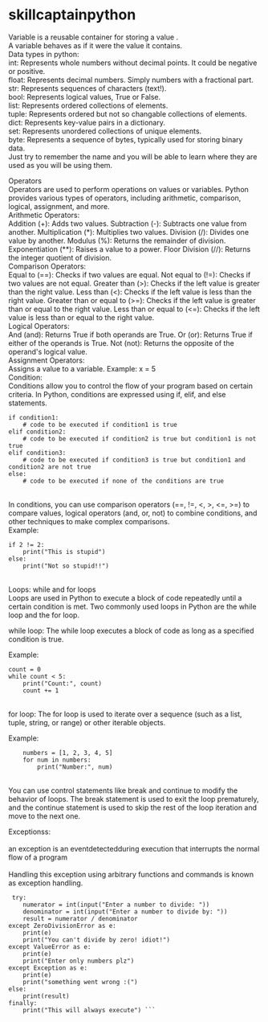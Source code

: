 # skillcaptainpython
Variable is a reusable container for storing a value .<br />
A variable behaves as if it were the value it contains.<br />
Data types in python:<br />
int: Represents whole numbers without decimal points. It could be negative or positive.<br />
float: Represents decimal numbers. Simply numbers with a fractional part.<br />
str: Represents sequences of characters (text!).<br />
bool: Represents logical values, True or False.<br />
list: Represents ordered collections of elements.<br />
tuple: Represents ordered but not so changable collections of elements.<br />
dict: Represents key-value pairs in a dictionary.<br />
set: Represents unordered collections of unique elements.<br />
byte: Represents a sequence of bytes, typically used for storing binary data.
<br />
Just try to remember the name and you will be able to learn where they are used as you will be using them. <br />

Operators <br />
Operators are used to perform operations on values or variables. Python provides various types of operators, including arithmetic, comparison, logical, assignment, and more.
<br />
Arithmetic Operators:<br />
Addition (+): Adds two values.
Subtraction (-): Subtracts one value from another.
Multiplication (*): Multiplies two values.
Division (/): Divides one value by another.
Modulus (%): Returns the remainder of division.
Exponentiation (**): Raises a value to a power.
Floor Division (//): Returns the integer quotient of division.
<br />
Comparison Operators:<br />
Equal to (==): Checks if two values are equal.
Not equal to (!=): Checks if two values are not equal.
Greater than (>): Checks if the left value is greater than the right value.
Less than (<): Checks if the left value is less than the right value.
Greater than or equal to (>=): Checks if the left value is greater than or equal to the right value.
Less than or equal to (<=): Checks if the left value is less than or equal to the right value.
<br />
Logical Operators:<br />
And (and): Returns True if both operands are True.
Or (or): Returns True if either of the operands is True.
Not (not): Returns the opposite of the operand's logical value.
<br />
Assignment Operators:<br />
Assigns a value to a variable. Example: x = 5
<br />
Condition:<br />
Conditions allow you to control the flow of your program based on certain criteria. In Python, conditions are expressed using if, elif, and else statements.
<br />

    if condition1:
        # code to be executed if condition1 is true
    elif condition2:
        # code to be executed if condition2 is true but condition1 is not true
    elif condition3:
        # code to be executed if condition3 is true but condition1 and condition2 are not true
    else:
        # code to be executed if none of the conditions are true
<br />
In conditions, you can use comparison operators (==, !=, <, >, <=, >=) to compare values, logical operators (and, or, not) to combine conditions, and other techniques to make complex comparisons.
<br />
Example:
<br />

    if 2 != 2:
    	print("This is stupid")
    else:
    	print("Not so stupid!!")
  <br />   
  Loops: while and for loops
  <br />   
Loops are used in Python to execute a block of code repeatedly until a certain condition is met. Two commonly used loops in Python are the while loop and the for loop.  <br />   

while loop: The while loop executes a block of code as long as a specified condition is true.  <br />   

Example:  <br />  

    
    count = 0
    while count < 5:
        print("Count:", count)
        count += 1
  <br />       
for loop: The for loop is used to iterate over a sequence (such as a list, tuple, string, or range) or other iterable objects.
  <br />   
  
Example:  <br />  
    
        numbers = [1, 2, 3, 4, 5]
        for num in numbers:
            print("Number:", num)
    
  <br />  
You can use control statements like break and continue to modify the behavior of loops. The break statement is used to exit the loop prematurely, and the continue statement is used to skip the rest of the loop iteration and move to the next one.
  <br />  

 Exceptionss:  <br />  
 an exception is an eventdetectedduring execution that interrupts the normal flow of a program <br />  
 Handling this exception using arbitrary functions and commands is known as exception handling.   <br /> 
 
```
 try:
    numerator = int(input("Enter a number to divide: "))
    denominator = int(input("Enter a number to divide by: "))
    result = numerator / denominator
except ZeroDivisionError as e:
    print(e)
    print("You can't divide by zero! idiot!")
except ValueError as e:
    print(e)
    print("Enter only numbers plz")
except Exception as e:
    print(e)
    print("something went wrong :(")
else:
    print(result)
finally:
    print("This will always execute") ```

